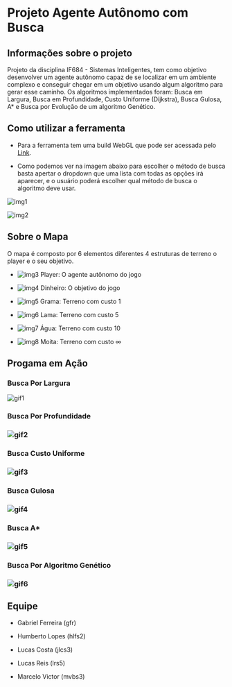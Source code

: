 # Projeto Agente Autônomo com Busca
##  Informações sobre o projeto

Projeto da disciplina IF684 - Sistemas Inteligentes, tem como objetivo desenvolver um agente autônomo capaz de se localizar em um ambiente complexo e conseguir chegar em um objetivo usando algum algoritmo para gerar esse caminho. Os algoritmos implementados foram: Busca em Largura, Busca em Profundidade, Custo Uniforme (Dijkstra), Busca Gulosa, A* e Busca por Evolução de um algoritmo Genético.

## Como utilizar a ferramenta

* Para a ferramenta tem uma build WebGL que pode ser acessada pelo [Link](https://lrs50.github.io/Projeto_SI/WebGLBuild/).

- Como podemos ver na imagem abaixo para escolher o método de busca basta apertar o dropdown que uma lista com todas as opções irá aparecer, e o usuário poderá escolher qual método de busca o algoritmo deve usar.

![img1](https://imgur.com/zwTOHR2.png)

![img2](https://imgur.com/eIHssaj.png)

## Sobre o Mapa

O mapa é composto por 6 elementos diferentes 4 estruturas de terreno o player e o seu objetivo.

-  ![img3](https://imgur.com/VXy0tAA.png) Player: O agente autônomo do jogo

-  ![img4](https://imgur.com/djeeFd0.png) Dinheiro: O objetivo do jogo
-  ![img5](https://imgur.com/biW5Zy4.png) Grama: Terreno com custo 1
-  ![img6](https://imgur.com/9QXr1At.png) Lama: Terreno com custo 5
-  ![img7](https://imgur.com/LAJiyyp.png) Água: Terreno com custo 10
-  ![img8](https://imgur.com/zrodsCi.png) Moita: Terreno com custo ∞



## Progama em Ação

### Busca Por Largura

![gif1](https://imgur.com/0jWLLFw.gif)

### Busca Por Profundidade 

### ![gif2](https://imgur.com/pMq5puD.gif)

### Busca  Custo Uniforme

### ![gif3](https://imgur.com/romzPjv.gif)

### Busca Gulosa

### ![gif4](https://imgur.com/DLBfsxn.gif)

### Busca A*

### ![gif5](https://imgur.com/Rs1AWkW.gif) 

### Busca Por Algoritmo Genético

### ![gif6](https://imgur.com/869FpvZ.gif)

## Equipe 

* Gabriel Ferreira (gfr)

* Humberto Lopes (hlfs2)

* Lucas Costa (jlcs3)

* Lucas Reis (lrs5)

* Marcelo Victor (mvbs3) 

  
